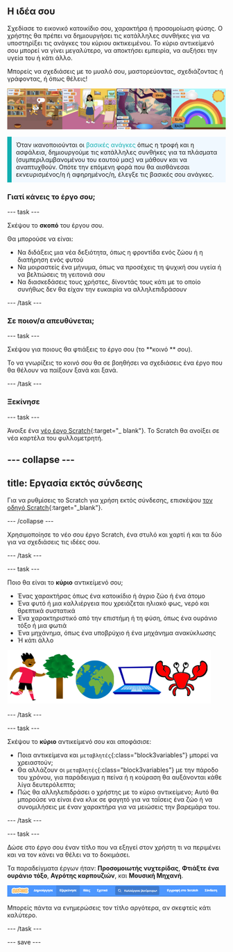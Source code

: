 ## Η ιδέα σου

Σχεδίασε το εικονικό κατοικίδιο σου, χαρακτήρα ή προσομοίωση φύσης. Ο χρήστης θα πρέπει να δημιουργήσει τις κατάλληλες συνθήκες για να υποστηρίξει τις ανάγκες του κύριου ακτικειμένου. Το κύριο αντικείμενό σου μπορεί να γίνει μεγαλύτερο, να αποκτήσει εμπειρία, να αυξήσει την υγεία του ή κάτι άλλο.

Μπορείς να σχεδιάσεις με το μυαλό σου, μαστορεύοντας, σχεδιάζοντας ή γράφοντας, ή όπως θέλεις!

![](images/step2_image.png)

<p style="border-left: solid; border-width:10px; border-color: #0faeb0; background-color: aliceblue; padding: 10px;">
Όταν ικανοποιούνται οι <span style="color: #0faeb0">βασικές ανάγκες</span> όπως η τροφή και η ασφάλεια, δημιουργούμε τις κατάλληλες συνθήκες για τα πλάσματα (συμπεριλαμβανομένου του εαυτού μας) να μάθουν και να αναπτυχθούν. Οπότε την επόμενη φορά που θα αισθάνεσαι εκνευρισμένος/η ή αφηρημένος/η, έλεγξε τις βασικές σου ανάγκες.  
</p>

### Γιατί κάνεις το έργο σου;

--- task ---

Σκέψου το **σκοπό** του έργου σου.

Θα μπορούσε να είναι:
- Να διδάξεις μια νέα δεξιότητα, όπως η φροντίδα ενός ζώου ή η διατήρηση ενός φυτού
- Να μοιραστείς ένα μήνυμα, όπως να προσέχεις τη ψυχική σου υγεία ή να βελτιώσεις τη γειτονιά σου
- Να διασκεδάσεις τους χρήστες, δίνοντάς τους κάτι με το οποίο συνήθως δεν θα είχαν την ευκαιρία να αλληλεπιδράσουν

--- /task ---

### Σε ποιον/α απευθύνεται;

--- task ---

Σκέψου για ποιους θα φτιάξεις το έργο σου (το **κοινό ** σου).

Το να γνωρίζεις το κοινό σου θα σε βοηθήσει να σχεδιάσεις ένα έργο που θα θέλουν να παίξουν ξανά και ξανά.

--- /task ---

### Ξεκίνησε

--- task ---

Άνοιξε ένα [νέο έργο Scratch](http://rpf.io/scratch-new){:target="_ blank"}. Το Scratch θα ανοίξει σε νέα καρτέλα του φυλλομετρητή.

--- collapse ---
---
title: Εργασία εκτός σύνδεσης
---

Για να ρυθμίσεις το Scratch για χρήση εκτός σύνδεσης, επισκέψου [τον οδηγό Scratch](https://learning-admin.raspberrypi.org/en/projects/getting-started-scratch/1){:target="_blank"}.

--- /collapse ---

Χρησιμοποίησε το νέο σου έργο Scratch, ένα στυλό και χαρτί ή και τα δύο για να σχεδιάσεις τις ιδέες σου.

--- /task ---

--- task ---

Ποιο θα είναι το **κύριο** αντικείμενό σου;
+ Ένας χαρακτήρας όπως ένα κατοικίδιο ή άγριο ζώο ή ένα άτομο
+ Ένα φυτό ή μια καλλιέργεια που χρειάζεται ηλιακό φως, νερό και θρεπτικά συστατικά
+ Ένα χαρακτηριστικό από την επιστήμη ή τη φύση, όπως ένα ουράνιο τόξο ή μια φωτιά
+ Ένα μηχάνημα, όπως ένα υποβρύχιο ή ένα μηχάνημα ανακύκλωσης
+ Ή κάτι άλλο

![Μερικά παραδείγματα αντικειμένων που θα μπορούσαν να χρησιμοποιηθούν: ένα καβούρι, ένα δέντρο, ο κόσμος, ένας φορητός υπολογιστής.](images/sprite-examples.png)

--- /task ---

--- task ---

Σκέψου το **κύριο** αντικείμενό σου και αποφάσισε:

+ Ποια αντικείμενα και `μεταβλητές`{:class="block3variables"} μπορεί να χρειαστούν;
+ Θα αλλάζουν οι `μεταβλητές`{:class="block3variables"} με την πάροδο του χρόνου, για παράδειγμα η πείνα ή η κούραση θα αυξάνονται κάθε λίγα δευτερόλεπτα;
+ Πώς θα αλληλεπιδράσει ο χρήστης με το κύριο αντικείμενο; Αυτό θα μπορούσε να είναι ένα κλικ σε φαγητό για να ταΐσεις ένα ζώο ή να συνομιλήσεις με έναν χαρακτήρα για να μειώσεις την βαρεμάρα του.

--- /task ---

--- task ---

Δώσε στο έργο σου έναν τίτλο που να εξηγεί στον χρήστη τι να περιμένει και να τον κάνει να θέλει να το δοκιμάσει.

Τα παραδείγματα έργων ήταν: **Προσομοιωτής νυχτερίδας**, **Φτιάξτε ένα ουράνιο τόξο**, **Αγρότης καρπουζιών**, και **Μουσική Μηχανή**.

![Η γραμμή μενού Scratch με συμπληρωμένο τον τίτλο του ονόματος έργου.](images/project-name.png)

Μπορείς πάντα να ενημερώσεις τον τίτλο αργότερα, αν σκεφτείς κάτι καλύτερο.

--- /task ---

--- save ---
